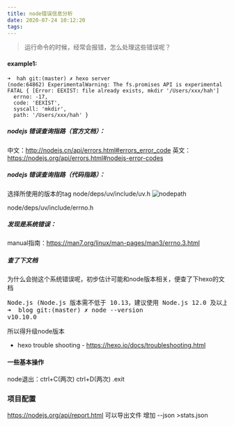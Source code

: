 ```yaml
---
title: node错误信息分析
date: 2020-07-24 10:12:20
tags:
---
```

> 运行命令的时候，经常会报错，怎么处理这些错误呢？

#### example1:
```
➜  hah git:(master) ✗ hexo server
(node:64862) ExperimentalWarning: The fs.promises API is experimental
FATAL { [Error: EEXIST: file already exists, mkdir '/Users/xxx/hah']
  errno: -17,
  code: 'EEXIST',
  syscall: 'mkdir',
  path: '/Users/xxx/hah' }
```

##### nodejs 错误查询指路（官方文档）：

中文：http://nodejs.cn/api/errors.html#errors_error_code
英文：https://nodejs.org/api/errors.html#nodejs-error-codes

##### nodejs 错误查询指路（代码指路）：
选择所使用的版本的tag
node/deps/uv/include/uv.h
![nodepath](nodepath.png)

node/deps/uv/include/errno.h

##### 发现是系统错误：
manual指南：https://man7.org/linux/man-pages/man3/errno.3.html

##### 查了下文档
为什么会抛这个系统错误呢，初步估计可能和node版本相关，便查了下hexo的文档
<pre>
Node.js (Node.js 版本需不低于 10.13，建议使用 Node.js 12.0 及以上版本)
➜  blog git:(master) ✗ node --version
v10.10.0
</pre>
所以得升级node版本
- hexo trouble shooting - https://hexo.io/docs/troubleshooting.html

#### 一些基本操作
node退出：ctrl+C(两次) ctrl+D(两次) .exit

### 项目配置
https://nodejs.org/api/report.html
可以导出文件
增加 --json >stats.json



